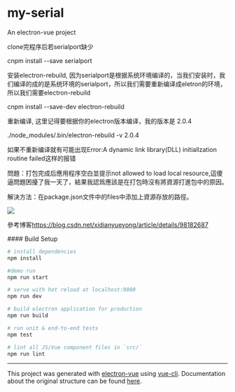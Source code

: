 # my-serial

<p>An electron-vue project </p>
<p>clone完程序后若serialport缺少 </p>
<p>cnpm install --save serialport </p>
<p>安装electron-rebuild, 因为serialport是根据系统环境编译的，当我们安装时，我们编译的成的是系统环境的serialport，所以我们需要重新编译成eletron的环境，所以我们需要electron-rebuild</p>
<p>cnpm install --save-dev electron-rebuild</p>
<p>重新编译, 这里记得要根据你的electron版本编译，我的版本是 2.0.4</p>
<p>./node_modules/.bin/electron-rebuild -v 2.0.4</p>
<p>如果不重新编译就有可能出现Error:A dynamic link library(DLL) initiallzation routine failed这样的报错</p>

<p>問題：打包完成后應用程序空白並提示not allowed to load local resource,這傻逼問題困擾了我一天了，結果我認爲應該是在打包時沒有將資源打進包中的原因。</p>
<p>解決方法：在package.json文件中的files中添加上資源存放的路徑。</p>
<image src="https://github.com/LG32/electron-serial/blob/master/files.png"></image>
<p>參考博客<a href="https://blog.csdn.net/xidianyueyong/article/details/98182687">https://blog.csdn.net/xidianyueyong/article/details/98182687</a></p>
#### Build Setup

``` bash
# install dependencies
npm install

#demo run 
npm run start

# serve with hot reload at localhost:9080
npm run dev

# build electron application for production
npm run build

# run unit & end-to-end tests
npm test

# lint all JS/Vue component files in `src/`
npm run lint

```

---

This project was generated with [electron-vue](https://github.com/SimulatedGREG/electron-vue) using [vue-cli](https://github.com/vuejs/vue-cli). Documentation about the original structure can be found [here](https://simulatedgreg.gitbooks.io/electron-vue/content/index.html).
